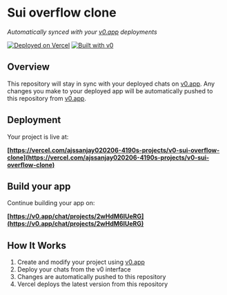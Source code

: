 # Sui overflow clone

*Automatically synced with your [v0.app](https://v0.app) deployments*

[![Deployed on Vercel](https://img.shields.io/badge/Deployed%20on-Vercel-black?style=for-the-badge&logo=vercel)](https://vercel.com/ajssanjay020206-4190s-projects/v0-sui-overflow-clone)
[![Built with v0](https://img.shields.io/badge/Built%20with-v0.app-black?style=for-the-badge)](https://v0.app/chat/projects/2wHdM6IUeRG)

## Overview

This repository will stay in sync with your deployed chats on [v0.app](https://v0.app).
Any changes you make to your deployed app will be automatically pushed to this repository from [v0.app](https://v0.app).

## Deployment

Your project is live at:

**[https://vercel.com/ajssanjay020206-4190s-projects/v0-sui-overflow-clone](https://vercel.com/ajssanjay020206-4190s-projects/v0-sui-overflow-clone)**

## Build your app

Continue building your app on:

**[https://v0.app/chat/projects/2wHdM6IUeRG](https://v0.app/chat/projects/2wHdM6IUeRG)**

## How It Works

1. Create and modify your project using [v0.app](https://v0.app)
2. Deploy your chats from the v0 interface
3. Changes are automatically pushed to this repository
4. Vercel deploys the latest version from this repository